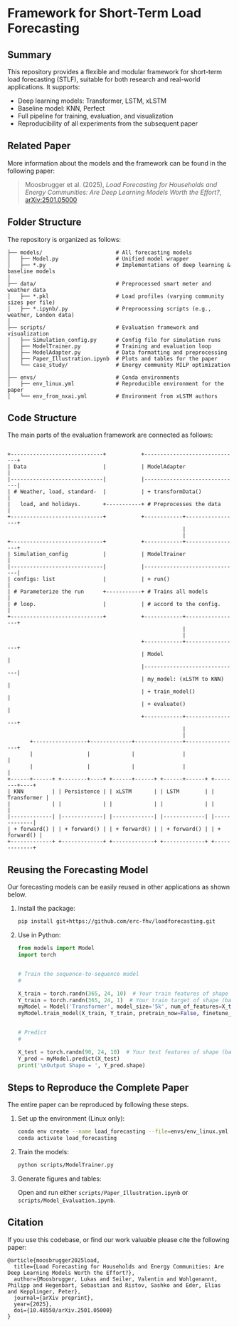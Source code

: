 # Framework for Short-Term Load Forecasting

## Summary

This repository provides a flexible and modular framework for short-term load forecasting (STLF), suitable for both research and real-world applications. It supports:

- Deep learning models: Transformer, LSTM, xLSTM
- Baseline model: KNN, Perfect
- Full pipeline for training, evaluation, and visualization
- Reproducibility of all experiments from the subsequent paper

## Related Paper

More information about the models and the framework can be found in the following paper:  

> Moosbrugger et al. (2025), *Load Forecasting for Households and Energy Communities: Are Deep Learning Models Worth the Effort?*, [arXiv:2501.05000](https://arxiv.org/abs/2501.05000)



## Folder Structure

The repository is organized as follows:

```
├── models/                       # All forecasting models
│   ├── Model.py                  # Unified model wrapper
│   ├── *.py                      # Implementations of deep learning & baseline models
│         
├── data/                         # Preprocessed smart meter and weather data
│   ├── *.pkl                     # Load profiles (varying community sizes per file)
│   ├── *.ipynb/.py               # Preprocessing scripts (e.g., weather, London data)
│         
├── scripts/                      # Evaluation framework and visualization
│   ├── Simulation_config.py      # Config file for simulation runs
│   ├── ModelTrainer.py           # Training and evaluation loop
│   ├── ModelAdapter.py           # Data formatting and preprocessing
│   ├── Paper_Illustration.ipynb  # Plots and tables for the paper
│   └── case_study/               # Energy community MILP optimization
│
├── envs/                         # Conda environments
│   ├── env_linux.yml             # Reproducible environment for the paper
│   └── env_from_nxai.yml         # Environment from xLSTM authors
```


## Code Structure

The main parts of the evaluation framework are connected as follows:

```

+-----------------------------+           +------------------------------+
| Data                        |           | ModelAdapter                 |
|-----------------------------|           |------------------------------|
| # Weather, load, standard-  |           | + transformData()            |
|   load, and holidays.       +-----------+ # Preprocesses the data      |
+-----------------------------+           +------------+-----------------+
                                                       |
                                                       |
+-----------------------------+           +------------+-----------------+
| Simulation_config           |           | ModelTrainer                 |
|-----------------------------|           |------------------------------|
| configs: list               |           | + run()                      |
| # Parameterize the run      +-----------+ # Trains all models          |
| # loop.                     |           | # accord to the config.      |
+-----------------------------+           +------------+-----------------+
                                                       |
                                                       |
                                          +------------+-----------------+
                                          | Model                        |
                                          |------------------------------|
                                          | my_model: (xLSTM to KNN)     |
                                          | + train_model()              |
                                          | + evaluate()                 |
                                          +------------+-----------------+
                                                       |            
                                                       |                 
       +-----------------+-------------+---------------+-----------------+
       |                 |             |               |                 |
       |                 |             |               |                 |
+------+------+ +--------+----+ +------+------+ +------+------+ +--------+----+
| KNN         | | Persistence | | xLSTM       | | LSTM        | | Transformer |
|             | |             | |             | |             | |             |
|-------------| |-------------| |-------------| |-------------| |-------------|
| + forward() | | + forward() | | + forward() | | + forward() | | + forward() |
+-------------+ +-------------+ +-------------+ +-------------+ +-------------+

```

## Reusing the Forecasting Model

Our forecasting models can be easily reused in other applications as shown below.

1. Install the package:
    ```bash
    pip install git+https://github.com/erc-fhv/loadforecasting.git
    ```

2. Use in Python:
    ```python
    from models import Model
    import torch 


    # Train the sequence-to-sequence model
    #

    X_train = torch.randn(365, 24, 10)  # Your train features of shape (batch_len, sequence_len, features)
    Y_train = torch.randn(365, 24, 1)  # Your train target of shape (batch_len, sequence_len, 1)
    myModel = Model('Transformer', model_size='5k', num_of_features=X_train.shape[2])   # Alternative Models: 'LSTM', 'xLSTM', 'KNN'
    myModel.train_model(X_train, Y_train, pretrain_now=False, finetune_now=False, epochs=100, verbose=0)


    # Predict
    #

    X_test = torch.randn(90, 24, 10)  # Your test features of shape (batch_len, sequence_len, features)
    Y_pred = myModel.predict(X_test)
    print('\nOutput Shape = ', Y_pred.shape)

    ```

## Steps to Reproduce the Complete Paper

The entire paper can be reproduced by following these steps.

1. Set up the environment (Linux only):
    ```bash
    conda env create --name load_forecasting --file=envs/env_linux.yml
    conda activate load_forecasting
    ```

2. Train the models:
    ```bash
    python scripts/ModelTrainer.py
    ```

3. Generate figures and tables:

    Open and run either `scripts/Paper_Illustration.ipynb` or `scripts/Model_Evaluation.ipynb`.

## Citation

If you use this codebase, or find our work valuable please cite the following paper:

```
@article{moosbrugger2025load,
  title={Load Forecasting for Households and Energy Communities: Are Deep Learning Models Worth the Effort?},
  author={Moosbrugger, Lukas and Seiler, Valentin and Wohlgenannt, Philipp and Hegenbart, Sebastian and Ristov, Sashko and Eder, Elias and Kepplinger, Peter},
  journal={arXiv preprint},
  year={2025},
  doi={10.48550/arXiv.2501.05000}
}
```
